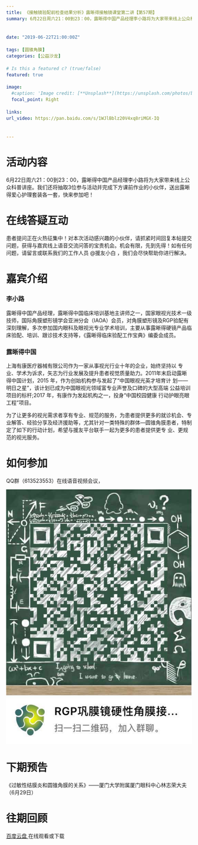 ```yaml
---
title: 《接触镜验配前检查结果分析》露晰得接触镜课堂第二讲【第57期】
summary: 6月22日周六21：00到23：00，露晰得中国产品经理李小路将为大家带来线上公众科普讲座。


date: "2019-06-22T21:00:00Z"

tags: [圆锥角膜]
categories: [公益沙龙]

# Is this a featured c? (true/false)
featured: true

image:
  #caption: 'Image credit: [**Unsplash**](https://unsplash.com/photos/bzdhc5b3Bxs)'
  focal_point: Right

links:
url_video: https://pan.baidu.com/s/1WJlBblz20V4xq8riMGX-IQ


---
```


# 活动内容

6月22日周六21：00到23：00，露晰得中国产品经理李小路将为大家带来线上公众科普讲座。我们还将抽取3位参与活动并完成下方课前作业的小伙伴，送出露晰得爱心护理套装各一套，快来参加吧！

# 在线答疑互动

患者提问正在火热征集中！对本次活动感兴趣的小伙伴，请抓紧时间回复本帖提交问题，获得与嘉宾线上语音交流问答的宝贵机会。机会有限，先到先得！如有任何问题，请留言或联系我们的工作人员 @援友小白 ，我们会尽快帮助你进行解决。

# 嘉宾介绍

### 李小路

露晰得中国产品经理，露晰得中国临床培训基地主讲师之一，国家眼视光技术一级技师，国际角膜塑形镜学会亚洲分会（IAOA）会员，对角膜塑形镜及RGP验配有深刻理解，多次参加国内眼科及眼视光专业学术培训，主要从事露晰得硬镜产品临床验配、培训、跟诊技术支持等，《露晰得临床验配工作宝典》编委会成员。

### 露晰得中国

上海有康医疗器械有限公司作为一家从事视光行业十年的企业，始终坚持以 专业、学术为诉求，矢志为行业发展及提升患者视觉质量助力。2011年末启动露晰得中国计划，2015 年，作为创始机构参与发起了“中国眼视光英才培育计 划——明日之星”，该计划已成为中国眼视光领域富专业声誉及口碑的大型高端 公益培训项目的标杆;2017 年，有康作为发起机构之一，投身“中国校园健康 行动护眼亮眼工程”项目。

为了让更多的视光需求者享有专业、规范的服务，为患者提供更多的就诊机会、专业解答、经验分享及经济援助等，尤其针对一类特殊的群体—圆锥角膜患者，特制定了如下的行动计划，希望与援友平台联手一起为更多的患者提供更专 业、更规范的视光服务。

# 如何参加

QQ群（613523553）在线语音视频会议，

![image](/img/57.jpeg) 

# 下期预告

《过敏性结膜炎和圆锥角膜的关系》——厦门大学附属厦门眼科中心林志荣大夫（6月29日）


# 往期回顾

[百度云盘 ](https://pan.baidu.com/s/1WJlBblz20V4xq8riMGX-IQ)在线观看或下载


